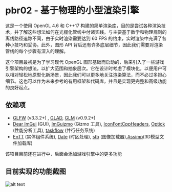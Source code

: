 # pbr02 - 基于物理的小型渲染引擎

这是一个使用 OpenGL 4.6 和 C++17 构建的简单渲染库，目的是尝试各种渲染技术，并了解这些想法如何在光栅化管线中付诸实践。与主要基于数学和物理规则的离线路径追踪不同，由于实时渲染需要达到 60 FPS 的约束，实时渲染中充满了各种小技巧和妥协。此外，图形 API 背后还有许多底层细节，因此我们需要对渲染管线的每个步骤有深入的理解。

这个项目最初是为了学习现代 OpenGL 图形基础而启动的，后来引入了一些游戏引擎架构的想法，以扩大范围和抽象层次。它在设计时考虑了模块化，以便用户可以相对轻松地原型化新场景，因此我们可以更多地关注渲染算法，而不必过多担心细节。这也可以作为未来参考的有用框架和代码库，并且是实现更完整和高级功能的良好起点。

## 依赖项

- [GLFW](https://en.wikipedia.org/wiki/GLFW) (v3.3.2+) , [GLAD](https://glad.dav1d.de/), [GLM](https://glm.g-truc.net/0.9.2/api/index.html) (v0.9.2+)
- [Dear ImGui](https://github.com/ocornut/imgui) (GUI), [ImGuizmo](https://github.com/CedricGuillemet/ImGuizmo) (Gizmo 工具), [IconFontCppHeaders](https://github.com/juliettef/IconFontCppHeaders), [Optick](https://github.com/bombomby/optick) (性能分析工具), [taskflow](https://github.com/taskflow/taskflow) (并行任务系统)
- [EnTT](https://github.com/skypjack/entt) (实体组件系统), [Date](https://github.com/HowardHinnant/date) (时区处理), [stb](https://github.com/nothings/stb) (图像加载器),[Assimp](https://github.com/assimp/assimp)(3D模型文件加载库)

该项目目前还在进行中，后面会添加游戏引擎中的更多功能

## 目前实现的功能截图

![alt text](image/README/image.png)

